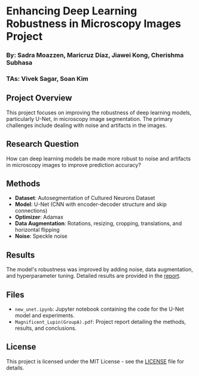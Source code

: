 # Enhancing Deep Learning Robustness in Microscopy Images Project

### By: Sadra Moazzen, Maricruz Díaz, Jiawei Kong, Cherishma Subhasa

### TAs: Vivek Sagar, Soan Kim

## Project Overview

This project focuses on improving the robustness of deep learning models, particularly U-Net, in microscopy image segmentation. The primary challenges include dealing with noise and artifacts in the images.

## Research Question

How can deep learning models be made more robust to noise and artifacts in microscopy images to improve prediction accuracy?

## Methods

- **Dataset**: Autosegmentation of Cultured Neurons Dataset
- **Model**: U-Net (CNN with encoder-decoder structure and skip connections)
- **Optimizer**: Adamax
- **Data Augmentation**: Rotations, resizing, cropping, translations, and horizontal flipping
- **Noise**: Speckle noise

## Results

The model's robustness was improved by adding noise, data augmentation, and hyperparameter tuning. Detailed results are provided in the [report](Magnificent_Lupin(GroupA).pdf).

## Files

- `new_unet.ipynb`: Jupyter notebook containing the code for the U-Net model and experiments.
- `Magnificent_Lupin(GroupA).pdf`: Project report detailing the methods, results, and conclusions.

## License

This project is licensed under the MIT License - see the [LICENSE](LICENSE) file for details.
